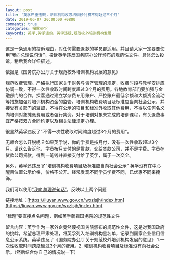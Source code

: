 ```yaml
---
layout: post
title: '英孚严重违规，培训机构收取培训预付费不得超过三个月'
date: 2019-06-07 20:00:00 +0800
comments: true
categories: 揭露英孚
keywords: 英孚,英孚违约，英孚违规,规范校外培训机构发展
---
```

这是一条通用的投诉理由，对任何需要退款的学员都适用。并且请大家一定要要使用“我向总理说句话”，投诉英孚违反国务院办公厅颁布的规范性文件。具体怎么投诉，稍后我会详细描述。

依据是《国务院办公厅关于规范校外培训机构发展的意见》

规范收费管理。严格执行国家关于财务与资产管理的规定，收费时段与教学安排应协调一致，不得一次性收取时间跨度超过3个月的费用。各地教育部门要加强与金融部门的合作，探索通过建立学杂费专用账户、严控账户最低余额和大额资金流动等措施加强对培训机构资金的监管。培训机构收费项目及标准应当向社会公示，并接受有关部门的监督，不得在公示的项目和标准外收取其他费用，不得以任何名义向培训对象摊派费用或者强行集资。对于培训对象未完成的培训课程，有关退费事宜严格按双方合同约定以及相关法律规定办理。

很显然英孚违反了“不得一次性收取时间跨度超过3个月的费用”。
<!--more-->

无赖会怎么开脱呢？如果英孚说，你的学费是按月付，没有一次性收取超过3个月。请这么告诉他，学员按月支付的是贷款，交给贷款公司，并不是学费。学员在贷款公司贷款，得到一笔钱并直接支付给了英孚，属于一次交全。

另外，英孚还违反了“培训机构收费项目及标准应当向社会公示”
英孚没有在中心醒目位置公示价格，价格不公开。经常发现不同学员学费不同，已优惠不同来掩饰。

我们可以使用[“我向总理说句话”](https://liuyan.www.gov.cn/wxzlsjh/index.htm)，反映以上两个问题

链接地址：[https://liuyan.www.gov.cn/wxzlsjh/index.htm](https://liuyan.www.gov.cn/wxzlsjh/index.htm)

“标题”要直接点名问题，例如英孚藐视国务院的规范性文件

留言内容：英孚作为一家外企竟然蔑视国务院颁布的规范性文件，这是对我国政府的挑衅，希望总理严肃处理，将英孚列入培训机构黑名单，记录到国家企业信用信息公示系统。英孚违反了《国务院办公厅关于规范校外培训机构发展的意见》 1.一次性收取时间跨度超过3个月的费用。2. 培训机构收费项目及标准没有向社会公示。（然后结合你自己的情况说一下）
